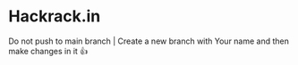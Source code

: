 # Hackrack.in
Do not push to main branch | Create a new branch with Your name and then make changes in it 👍
